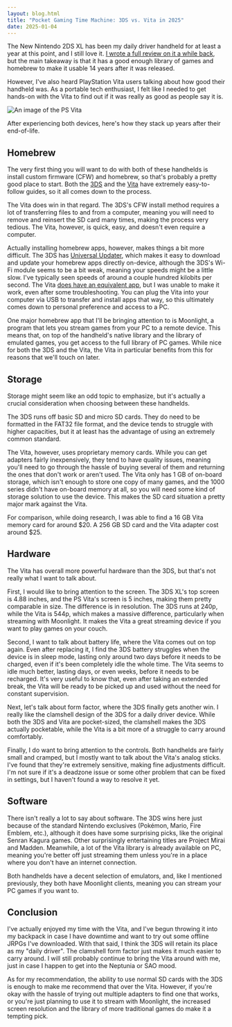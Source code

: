 ```yaml
---
layout: blog.html
title: "Pocket Gaming Time Machine: 3DS vs. Vita in 2025"
date: 2025-01-04
---
```


The New Nintendo 2DS XL has been my daily driver handheld for at least a year at this point, and I still love it. [I wrote a full review on it a while back](https://jacen.moe/blog/20240613-the-nintendo-3ds-a-review-in-2024/), but the main takeaway is that it has a good enough library of games and homebrew to make it usable 14 years after it was released.

However, I've also heard PlayStation Vita users talking about how good their handheld was. As a portable tech enthusiast, I felt like I needed to get hands-on with the Vita to find out if it was really as good as people say it is.

![An image of the PS Vita](https://i.snap.as/mbc7HWbq.jpg)

After experiencing both devices, here's how they stack up years after their end-of-life.
<!-- more -->

## Homebrew

The very first thing you will want to do with both of these handhelds is install custom firmware (CFW) and homebrew, so that's probably a pretty good place to start. Both the [3DS](https://3ds.hacks.guide) and the [Vita](https://vita.hacks.guide) have extremely easy-to-follow guides, so it all comes down to the process.

The Vita does win in that regard. The 3DS's CFW install method requires a lot of transferring files to and from a computer, meaning you will need to remove and reinsert the SD card many times, making the process very tedious. The Vita, however, is quick, easy, and doesn't even require a computer.

Actually installing homebrew apps, however, makes things a bit more difficult. The 3DS has [Universal Updater](https://universal-team.net/projects/universal-updater), which makes it easy to download and update your homebrew apps directly on-device, although the 3DS's Wi-Fi module seems to be a bit weak, meaning your speeds might be a little slow. I've typically seen speeds of around a couple hundred kilobits per second. The Vita [does have an equivalent app](https://github.com/Rinnegatamante/VitaDB-Downloader), but I was unable to make it work, even after some troubleshooting. You can plug the Vita into your computer via USB to transfer and install apps that way, so this ultimately comes down to personal preference and access to a PC.

One major homebrew app that I'll be bringing attention to is Moonlight, a program that lets you stream games from your PC to a remote device. This means that, on top of the handheld's native library and the library of emulated games, you get access to the full library of PC games. While nice for both the 3DS and the Vita, the Vita in particular benefits from this for reasons that we'll touch on later.

## Storage

Storage might seem like an odd topic to emphasize, but it's actually a crucial consideration when choosing between these handhelds.

The 3DS runs off basic SD and micro SD cards. They do need to be formatted in the FAT32 file format, and the device tends to struggle with higher capacities, but it at least has the advantage of using an extremely common standard.

The Vita, however, uses proprietary memory cards. While you can get adapters fairly inexpensively, they tend to have quality issues, meaning you'll need to go through the hassle of buying several of them and returning the ones that don't work or aren't used. The Vita only has 1 GB of on-board storage, which isn't enough to store one copy of many games, and the 1000 series didn't have on-board memory at all, so you will need some kind of storage solution to use the device. This makes the SD card situation a pretty major mark against the Vita.

For comparison, while doing research, I was able to find a 16 GB Vita memory card for around $20. A 256 GB SD card and the Vita adapter cost around $25.

## Hardware

The Vita has overall more powerful hardware than the 3DS, but that's not really what I want to talk about.

First, I would like to bring attention to the screen. The 3DS XL's top screen is 4.88 inches, and the PS Vita's screen is 5 inches, making them pretty comparable in size. The difference is in resolution. The 3DS runs at 240p, while the Vita is 544p, which makes a massive difference, particularly when streaming with Moonlight. It makes the Vita a great streaming device if you want to play games on your couch.

Second, I want to talk about battery life, where the Vita comes out on top again. Even after replacing it, I find the 3DS battery struggles when the device is in sleep mode, lasting only around two days before it needs to be charged, even if it's been completely idle the whole time. The Vita seems to idle much better, lasting days, or even weeks, before it needs to be recharged. It's very useful to know that, even after taking an extended break, the Vita will be ready to be picked up and used without the need for constant supervision.

Next, let's talk about form factor, where the 3DS finally gets another win. I really like the clamshell design of the 3DS for a daily driver device. While both the 3DS and Vita are pocket-sized, the clamshell makes the 3DS actually pocketable, while the Vita is a bit more of a struggle to carry around comfortably.

Finally, I do want to bring attention to the controls. Both handhelds are fairly small and cramped, but I mostly want to talk about the Vita's analog sticks. I've found that they're extremely sensitive, making fine adjustments difficult. I'm not sure if it's a deadzone issue or some other problem that can be fixed in settings, but I haven't found a way to resolve it yet.

## Software

There isn't really a lot to say about software. The 3DS wins here just because of the standard Nintendo exclusives (Pokémon, Mario, Fire Emblem, etc.), although it does have some surprising picks, like the original Senran Kagura games. Other surprisingly entertaining titles are Project Mirai and Madden. Meanwhile, a lot of the Vita library is already available on PC, meaning you're better off just streaming them unless you're in a place where you don't have an internet connection.

Both handhelds have a decent selection of emulators, and, like I mentioned previously, they both have Moonlight clients, meaning you can stream your PC games if you want to.

## Conclusion

I've actually enjoyed my time with the Vita, and I've begun throwing it into my backpack in case I have downtime and want to try out some offline JRPGs I've downloaded. With that said, I think the 3DS will retain its place as my "daily driver". The clamshell form factor just makes it much easier to carry around. I will still probably continue to bring the Vita around with me, just in case I happen to get into the Neptunia or SAO mood.

As for my recommendation, the ability to use normal SD cards with the 3DS is enough to make me recommend that over the Vita. However, if you're okay with the hassle of trying out multiple adapters to find one that works, or you're just planning to use it to stream with Moonlight, the increased screen resolution and the library of more traditional games do make it a tempting pick.